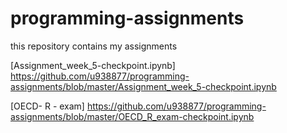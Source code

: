 # programming-assignments
this repository contains my assignments

[Assignment_week_5-checkpoint.ipynb] https://github.com/u938877/programming-assignments/blob/master/Assignment_week_5-checkpoint.ipynb

[OECD- R - exam] https://github.com/u938877/programming-assignments/blob/master/OECD_R_exam-checkpoint.ipynb


